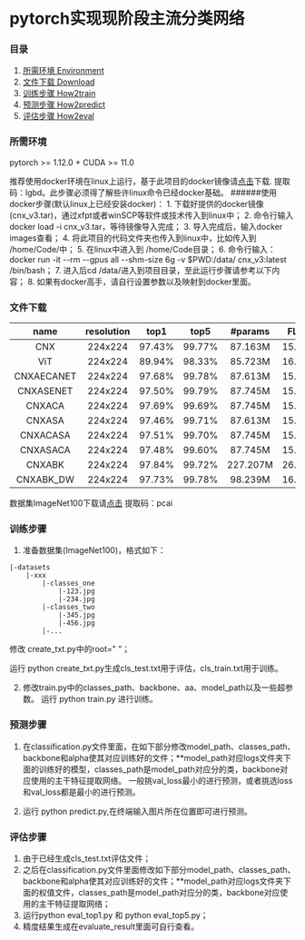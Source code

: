# pytorch实现现阶段主流分类网络


### 目录
1. [所需环境 Environment](#所需环境)
2. [文件下载 Download](#文件下载)
3. [训练步骤 How2train](#训练步骤)
4. [预测步骤 How2predict](#预测步骤)
5. [评估步骤 How2eval](#评估步骤)

### 所需环境
pytorch >= 1.12.0 + CUDA >= 11.0

推荐使用docker环境在linux上运行，基于此项目的docker镜像请[点击](https://pan.baidu.com/s/1963dCct6ZERe2PB1vVDohQ?pwd=lgbd
)下载. 提取码：lgbd。此步骤必须得了解些许linux命令已经docker基础。
######使用docker步骤(默认linux上已经安装docker)：
    1. 下载好提供的docker镜像(cnx_v3.tar)，通过xfpt或者winSCP等软件或技术传入到linux中；
    2. 命令行输入 docker load -i cnx_v3.tar，等待镜像导入完成；
    3. 导入完成后，输入docker images查看；
    4. 将此项目的代码文件夹也传入到linux中，比如传入到 /home/Code/中；
    5. 在linux中进入到 /home/Code目录；
    6. 命令行输入：docker run -it --rm --gpus all --shm-size 6g -v $PWD:/data/ cnx_v3:latest /bin/bash； 
    7. 进入后cd /data/进入到项目目录，至此运行步骤请参考以下内容；
    8. 如果有docker高手，请自行设置参数以及映射到docker里面。

### 文件下载

[comment]: <> (模型文件&#40;loss与val_loss都取最小&#41;)


[comment]: <> (| name | resolution |top1 |top5 |#params | FLOPs | model |)

[comment]: <> (|:---:|:---:|:---:|:---:|:---:| :---:|:---:|)

[comment]: <> (| CNX | 224x224 | 89.46% | 97.14% | 87.163M| 15.359G| [model]&#40;https://pan.baidu.com/s/1rISHEiEDD82rcuH_OHd98Q?pwd=8pk3&#41;|)

[comment]: <> (| ViT | 224x224 | 89.33% | 98.00% | 85.723M | 16.856G | [model]&#40;https://pan.baidu.com/s/1YvUL3JueJD7eD3smCEVbCQ?pwd=qpy6&#41;|)

[comment]: <> (| CNXAECANET | 224x224 | 90.34% | 97.32%| 87.613M| 15.359G| [model]&#40;https://pan.baidu.com/s/1K5yD4YACB4r_EJ-_hsRElQ?pwd=mct3&#41;|)

[comment]: <> (| CNXASENET | 224x224 | 89.68% | 97.31% |87.745M | 15.359G|[model]&#40;https://pan.baidu.com/s/1XTsPJahl3juTzIK0gHvctg?pwd=4s2v&#41;|)

[comment]: <> (| CNXACA | 224x224 | 89.89% | 97.29%|87.745M | 15.360G|[model]&#40;https://pan.baidu.com/s/12v6FY2rZT6gD99CvWwfrFg?pwd=hi7e&#41;|)

[comment]: <> (| CNXASA | 224x224 | 89.86% | 97.19%|87.613M| 15.359G|[model]&#40;https://pan.baidu.com/s/1RFgCeTEzfhJkmbD_-3O-iw?pwd=cqhx&#41;|)

[comment]: <> (| CNXACASA | 224x224 | 90.24% | 97.64%|87.745M| 15.360G|[model]&#40;https://pan.baidu.com/s/1SSL9kFyF-Vmqidbf8tlzvA?pwd=cxqp&#41;|)

[comment]: <> (| CNXASACA | 224x224 | 90.24% | 97.64%|87.745M| 15.360G|model|)

[comment]: <> (| CNXABK | 224x224 | 88.96% | 97.49%|246.867M| 16.097G|[model]&#40;https://pan.baidu.com/s/1QkubPXYbczo4gnoa-yWsqw?pwd=90b9&#41;|)

[comment]: <> (模型文件&#40;只取val_loss都取最小&#41;)

| name | resolution |top1 |top5 |#params | FLOPs | model |
|:---:|:---:|:---:|:---:|:---:| :---:|:---:|
| CNX | 224x224 | 97.43% | 99.77% | 87.163M| 15.359G|[model](https://pan.baidu.com/s/1M3G3pn1_NB5VXUWFKFayyA?pwd=tqsv)|
| ViT | 224x224 | 89.94% | 98.33%| 85.723M | 16.856G |[model](https://pan.baidu.com/s/1n0d4ZfIutIxmwtTC2mCnIg?pwd=vlpa)|
| CNXAECANET | 224x224 | 97.68% | 99.78% | 87.613M| 15.359G|[model](https://pan.baidu.com/s/1ri0RYfotyXXzVaJ2Dsxavg?pwd=i17o)|
| CNXASENET | 224x224 | 97.50% | 99.79% | 87.745M | 15.359G|[model](https://pan.baidu.com/s/11MPIS1lbTQzjGgHw0SZfcg?pwd=sjq8)|
| CNXACA | 224x224 | 97.69% |99.69% |87.745M | 15.360G|[model](https://pan.baidu.com/s/1F4pztz7J8qddG3D8KiIWaQ?pwd=q2vm)|
| CNXASA | 224x224 | 97.46% |99.71% |87.613M| 15.359G|[model](https://pan.baidu.com/s/1eTv1HToevL8gRFk2lruegg?pwd=xn7w)|
| CNXACASA | 224x224 | 97.51% | 99.70%|87.745M| 15.360G|[model](https://pan.baidu.com/s/1xAf3MQTngkdJM4GX9_Sswg?pwd=4xd8)|
| CNXASACA | 224x224 | 97.48% | 99.60%|87.745M| 15.360G|[model](https://pan.baidu.com/s/1sJNObBShOHE1P-ndEQO79w?pwd=t2u8)|
| CNXABK | 224x224 | 97.84% | 99.72%|227.207M| 26.975G|[model](https://pan.baidu.com/s/18-ItUitnUWSfmU_QgZrUow?pwd=st3v)|
| CNXABK_DW | 224x224 | 97.73% | 99.78%|98.239M| 16.543G|[model](https://pan.baidu.com/s/1B8i4Cdn623vl33BM43RM6w?pwd=tk2s)|

数据集ImageNet100下载请[点击](https://pan.baidu.com/s/1KbRhZrV2xjGWMUjw0yTXIQ?pwd=pcai 
) 提取码：pcai

### 训练步骤
1. 准备数据集(ImageNet100)，格式如下：
```
|-datasets
    |-xxx
        |-classes_one
            |-123.jpg
            |-234.jpg
        |-classes_two
            |-345.jpg
            |-456.jpg
        |-...
```
修改 create_txt.py中的root=" "；

运行 python create_txt.py生成cls_test.txt用于评估，cls_train.txt用于训练。

2. 修改train.py中的classes_path、backbone、aa、model_path以及一些超参数。
运行 python train.py 进行训练。

### 预测步骤
1. 在classification.py文件里面，在如下部分修改model_path、classes_path、backbone和alpha使其对应训练好的文件；**model_path对应logs文件夹下面的训练好的模型，classes_path是model_path对应分的类，backbone对应使用的主干特征提取网络。
一般挑val_loss最小的进行预测，或者挑选loss和val_loss都是最小的进行预测。

2. 运行 python predict.py,在终端输入图片所在位置即可进行预测。

### 评估步骤
1. 由于已经生成cls_test.txt评估文件；
2. 之后在classification.py文件里面修改如下部分model_path、classes_path、backbone和alpha使其对应训练好的文件；**model_path对应logs文件夹下面的权值文件，classes_path是model_path对应分的类，backbone对应使用的主干特征提取网络；
3. 运行python eval_top1.py 和 python eval_top5.py；
4. 精度结果生成在evaluate_result里面可自行查看。



